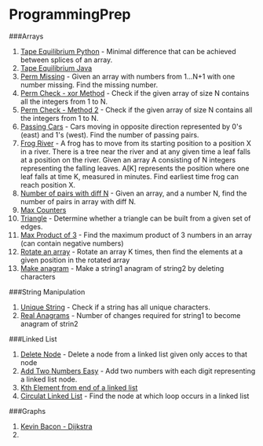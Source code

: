 ProgrammingPrep
===============

###Arrays
1. [Tape Equilibrium Python](TapeEquilibrium.py) - Minimal difference that can be achieved between splices of an array.
2. [Tape Equilibrium Java](TapeEquilibrium.java)
3. [Perm Missing](PermMissingJava.java) - Given an array with numbers from 1...N+1 with one number missing. Find the missing number.
4. [Perm Check - xor Method](PermCheck_xormethod.java) - Check if the given array of size N contains all the integers from 1 to N.
5. [Perm Check - Method 2](PermCheck_Method2.java) - Check if the given array of size N contains all the integers from 1 to N.
6. [Passing Cars](PassingCars.java) - Cars moving in opposite direction represented by 0's (east) and 1's (west). Find the number of passing pairs.
7. [Frog River](FrogRiver.java) - A frog has to move from its starting position to a position X in a river. There is a tree near the river and at any given time a leaf falls at a position on the river. Given an array A consisting of N integers representing the falling leaves. A[K] represents the position where one leaf falls at time K, measured in minutes. Find earliest time frog can reach position X.
8. [Number of pairs with diff N](Pairs_hackerrank.java) - Given an array, and a number N, find the number of pairs in array with diff N.
9. [Max Counters](MaxCounters.java)
10. [Triangle](TriangleNumber.java) - Determine whether a triangle can be built from a given set of edges.
11. [Max Product of 3](MaxProdOfThree.java) - Find the maximum product of 3 numbers in an array (can contain negative numbers)
12. [Rotate an array](RotatingAnArray.java) - Rotate an array K times, then find the elements at a given position in the rotated array
13. [Make anagram](MakeItAnagram.java) - Make a string1 anagram of string2 by deleting characters

###String Manipulation
1. [Unique String](CCI-1.py) - Check if a string has all unique characters.
2. [Real Anagrams](Anagram_hackerrank.java) - Number of changes required for string1 to become anagram of strin2

###Linked List
1. [Delete Node](DeleteNodeFromListGivenOnlyThatNode.java) - Delete a node from a linked list given only acces to that node
2. [Add Two Numbers Easy](AddTwoNumbersLinkedListEasy.java) - Add two numbers with each digit representing a linked list node.
3. [Kth Element from end of a linked list](KthLastElementLinkedList.java)
4. [Circulat Linked List](CircularLinkedList.java) - Find the node at which loop occurs in a linked list

###Graphs
1. [Kevin Bacon - Dijkstra](djikstra.py)
2. 
